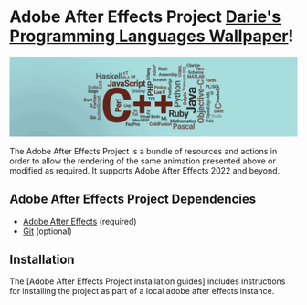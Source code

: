 # Adobe After Effects Project [Darie's Programming Languages Wallpaper](https://www.linkedin.com/in/dmitoiu)!

![](Docs/88445674fd944fd1db76140e2e989887.gif)

The Adobe After Effects Project is a bundle of resources and actions in order to allow the rendering of the same animation
presented above or modified as required.
It supports Adobe After Effects 2022 and beyond.

## Adobe After Effects Project Dependencies

* [Adobe After Effects](https://adobe.com) (required)
* [Git](https://git-scm.com) (optional)

## Installation

The [Adobe After Effects Project installation guides] includes instructions for installing
the project as part of a local adobe after effects instance.
